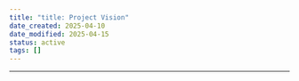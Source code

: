 ```yaml
---
title: "title: Project Vision"
date_created: 2025-04-10
date_modified: 2025-04-15
status: active
tags: []
---
```


---


